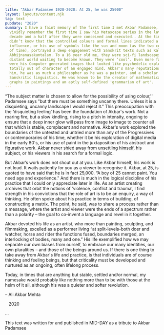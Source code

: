 ```yaml
---
title: "Akbar Padamsee 1928-2020: At 25, he was 25000"
layout: layouts/content.njk
tag: text
pubdate: "2020"
summary: I have a faint memory of the first time I met Akbar Padamsee, but I
  vividly remember the first time I saw his Metascape series in the late 90's, a
  decade and a half after they were conceived and executed.. At the time, I
  didn’t know that the controlled colours and formal lines indicated a Parisian
  influence, or his use of symbols like the sun and moon (as the two controllers
  of time), portrayed a deep engagement with Sanskrit texts such as Kalidasa’s
  Abhijnanasakuntalam. To a 16 year old me, they were sci-fi landscapes, of a
  distant world waiting to become known. They were ‘cool’. Even more fascinating
  were his Computer generated images that looked like psychedelic explorations
  totally out of character of an engaged mind. Akbar's many reputations preceded
  him, he was as much a philosopher as he was a painter, and a scholar of
  Sanskritic linguistics. He was known to be the creator of mathematical colour
  graphs in paintings and an aptly self-defined 'grammarian of art'.
---
```



“The subject matter is chosen to allow for the possibility of using colour,'' Padamsee says "but there must be something uncanny there. Unless it is a disquieting, uncanny landscape I would reject it.” This preoccupation with the ‘disquieting feeling’ has been the foundation of Akbar's work. Not a roaring fire, but a slow kindling, rising to a pitch in intensity, ongoing to ensure that a deep inner glow will pass from image to image to counter all that which is stable, complacent and normative. Akbar's work explored the boundaries of the untested and untried more than any of the Progressives or contemporaries of his time, whether it be his exploration of digital media in the early 80's, or his use of paint in the juxtaposition of his abstract and figurative work. Akbar never shied away from unsettling himself, his subject, or his viewers in his search for a formal logic.

But Akbar’s work does not shout out at you. Like Akbar himself, his work is not loud. It waits patiently for you as a viewer to recognise it. Akbar, at 25, is quoted to have said that he is in fact 25,000. “A boy of 25 cannot paint. You need age and experience." And there is much in the logical discipline of his practice that I could only appreciate later in life. As an artist creating archives that orbit the notions of 'violence, conflict and trauma’, I find strength in his convictions that the role of art is to be an enquiry, a way of thinking. He often spoke about his practice in terms of building, of constructing a matrix. The point, he said, was to share a process rather than a message, where the artist and viewer were the ends of a spectrum rather than a polarity – the goal to co-invent a language and revel in it together. 

Akbar devoted his life as an artist, who more than painting, sculpting, and filmmaking, excelled as a performer living “at split-levels-both doer and watcher, horse and rider the functions fused, boundaries merged, an interlocking of bodies, many and one.” His life exemplified how we may separate our own biases from ourself, to embrace our many identities, our own pluralities – and those of the beings around us. If there is one thing to take away from Akbar's life and practice, is that individuals are of course thinking and feeling beings, but that criticality must be developed and nurtured as an ongoing, often lifelong process. 

Today, in times that are anything but stable, settled and/or normal, my namesake would probably like nothing more than to be with those at the helm of it all, although his was a quieter and softer revolution.

– Ali Akbar Mehta

   2020

...

This text was written for and published in MID-DAY as a tribute to Akbar Padamsee